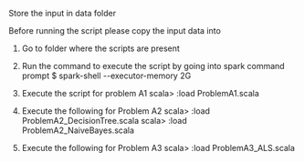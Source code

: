 Store the input in data folder

Before running the script please copy the input data into 
1. Go to folder where the scripts are present

2. Run the command to execute the script by going into spark command prompt 
$ spark-shell --executor-memory 2G

3. Execute the script for problem A1
scala> :load ProblemA1.scala

4. Execute the following for Problem A2
scala> :load ProblemA2_DecisionTree.scala
scala> :load ProblemA2_NaiveBayes.scala

5. Execute the following for Problem A3
scala> :load ProblemA3_ALS.scala
